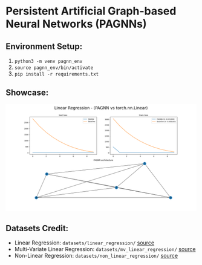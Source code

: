# Persistent Artificial Graph-based Neural Networks (PAGNNs)

## Environment Setup:
1. `python3 -m venv pagnn_env`
2. `source pagnn_env/bin/activate`
3. `pip install -r requirements.txt`

## Showcase:
![](figures/linear_regression.png)

## Datasets Credit:
- Linear Regression: `datasets/linear_regression/` [source](https://www.kaggle.com/andonians/random-linear-regression)
- Multi-Variate Linear Regression: `datasets/mv_linear_regression/` [source](https://www.kaggle.com/mirichoi0218/insurance)
- Non-Linear Regression: `datasets/non_linear_regression/` [source](https://www.kaggle.com/toubali/nonlinear-regression)
